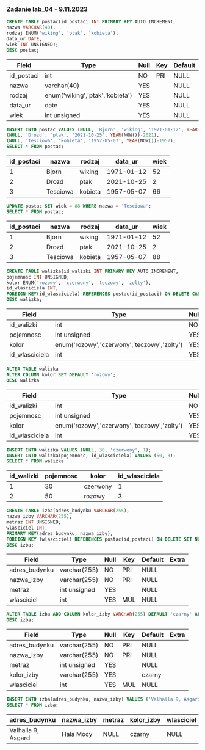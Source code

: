 ### Zadanie lab_04 - 9.11.2023
```sql
CREATE TABLE postac(id_postaci INT PRIMARY KEY AUTO_INCREMENT,
nazwa VARCHAR(40),
rodzaj ENUM('wiking', 'ptak', 'kobieta'),
data_ur DATE,
wiek INT UNSIGNED);
DESC postac;
```
| Field      | Type                            | Null | Key | Default | Extra          |
|------------|---------------------------------|------|-----|---------|----------------|
| id_postaci | int                             | NO   | PRI | NULL    | auto_increment |
| nazwa      | varchar(40)                     | YES  |     | NULL    |                |
| rodzaj     | enum('wiking','ptak','kobieta') | YES  |     | NULL    |                |
| data_ur    | date                            | YES  |     | NULL    |                |
| wiek       | int unsigned                    | YES  |     | NULL    |                |
```sql
INSERT INTO postac VALUES (NULL, 'Bjorn', 'wiking', '1971-01-12', YEAR(NOW())-1971),
(NULL, 'Drozd', 'ptak', '2021-10-25', YEAR(NOW())-2021),
(NULL, 'Tesciowa', 'kobieta', '1957-05-07', YEAR(NOW())-1957);
SELECT * FROM postac;
```
| id_postaci | nazwa    | rodzaj  | data_ur    | wiek |
|------------|----------|---------|------------|------|
|          1 | Bjorn    | wiking  | 1971-01-12 |   52 |
|          2 | Drozd    | ptak    | 2021-10-25 |    2 |
|          3 | Tesciowa | kobieta | 1957-05-07 |   66 |
```sql
UPDATE postac SET wiek = 88 WHERE nazwa = 'Tesciowa';
SELECT * FROM postac;
```
| id_postaci | nazwa    | rodzaj  | data_ur    | wiek |
|------------|----------|---------|------------|------|
|          1 | Bjorn    | wiking  | 1971-01-12 |   52 |
|          2 | Drozd    | ptak    | 2021-10-25 |    2 |
|          3 | Tesciowa | kobieta | 1957-05-07 |   88 |
```sql
CREATE TABLE walizka(id_walizki INT PRIMARY KEY AUTO_INCREMENT,
pojemnosc INT UNSIGNED,
kolor ENUM('rozowy', 'czerwony', 'teczowy', 'zolty'),
id_wlasciciela INT,
FOREIGN KEY(id_wlasciciela) REFERENCES postac(id_postaci) ON DELETE CASCADE);
DESC walizka;
```
| Field          | Type                                        | Null | Key | Default | Extra          |
|----------------|---------------------------------------------|------|-----|---------|----------------|
| id_walizki     | int                                         | NO   | PRI | NULL    | auto_increment |
| pojemnosc      | int unsigned                                | YES  |     | NULL    |                |
| kolor          | enum('rozowy','czerwony','teczowy','zolty') | YES  |     | NULL    |                |
| id_wlasciciela | int                                         | YES  | MUL | NULL    |                |
```sql
ALTER TABLE walizka
ALTER COLUMN kolor SET DEFAULT 'rozowy';
DESC walizka
```
| Field          | Type                                        | Null | Key | Default | Extra          |
|----------------|---------------------------------------------|------|-----|---------|----------------|
| id_walizki     | int                                         | NO   | PRI | NULL    | auto_increment |
| pojemnosc      | int unsigned                                | YES  |     | NULL    |                |
| kolor          | enum('rozowy','czerwony','teczowy','zolty') | YES  |     | rozowy  |                |
| id_wlasciciela | int                                         | YES  | MUL | NULL    |                |
```sql
INSERT INTO walizka VALUES (NULL, 30, 'czerwony', 1);
INSERT INTO walizka(pojemnosc, id_wlasciciela) VALUES (50, 3);
SELECT * FROM walizka
```
| id_walizki | pojemnosc | kolor    | id_wlasciciela |
|------------|-----------|----------|----------------|
|          1 |        30 | czerwony |              1 |
|          2 |        50 | rozowy   |              3 |
```sql
CREATE TABLE izba(adres_budynku VARCHAR(255),
nazwa_izby VARCHAR(255),
metraz INT UNSIGNED,
wlasciciel INT,
PRIMARY KEY(adres_budynku, nazwa_izby),
FOREIGN KEY (wlasciciel) REFERENCES postac(id_postaci) ON DELETE SET NULL);
DESC izba;
```
| Field         | Type         | Null | Key | Default | Extra |
|---------------|--------------|------|-----|---------|-------|
| adres_budynku | varchar(255) | NO   | PRI | NULL    |       |
| nazwa_izby    | varchar(255) | NO   | PRI | NULL    |       |
| metraz        | int unsigned | YES  |     | NULL    |       |
| wlasciciel    | int          | YES  | MUL | NULL    |       |
```sql
ALTER TABLE izba ADD COLUMN kolor_izby VARCHAR(255) DEFAULT 'czarny' AFTER metraz;
DESC izba;
```
| Field         | Type         | Null | Key | Default | Extra |
|---------------|--------------|------|-----|---------|-------|
| adres_budynku | varchar(255) | NO   | PRI | NULL    |       |
| nazwa_izby    | varchar(255) | NO   | PRI | NULL    |       |
| metraz        | int unsigned | YES  |     | NULL    |       |
| kolor_izby    | varchar(255) | YES  |     | czarny  |       |
| wlasciciel    | int          | YES  | MUL | NULL    |       |
```sql
INSERT INTO izba(adres_budynku, nazwa_izby) VALUES ('Valhalla 9, Asgard', 'Hala Mocy');
SELECT * FROM izba;
```
| adres_budynku      | nazwa_izby | metraz | kolor_izby | wlasciciel |
|--------------------|------------|--------|------------|------------|
| Valhalla 9, Asgard | Hala Mocy  |   NULL | czarny     |       NULL |

